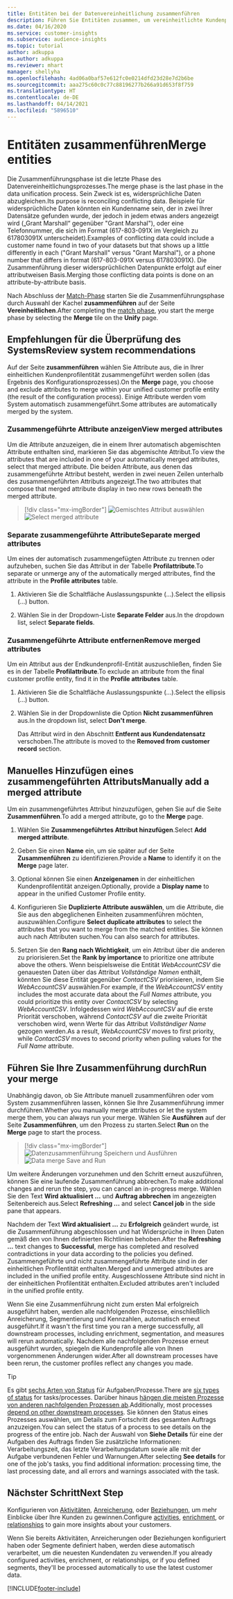 ```yaml
---
title: Entitäten bei der Datenvereinheitlichung zusammenführen
description: Führen Sie Entitäten zusammen, um vereinheitlichte Kundenprofile zu erstellen.
ms.date: 04/16/2020
ms.service: customer-insights
ms.subservice: audience-insights
ms.topic: tutorial
author: adkuppa
ms.author: adkuppa
ms.reviewer: mhart
manager: shellyha
ms.openlocfilehash: 4ad06a0baf57e612fc0e0214dfd23d28e7d2b6be
ms.sourcegitcommit: aaa275c60c0c77c88196277b266a91d653f8f759
ms.translationtype: HT
ms.contentlocale: de-DE
ms.lasthandoff: 04/14/2021
ms.locfileid: "5896510"
---
```

# <a name="merge-entities"></a><span data-ttu-id="3b39a-103">Entitäten zusammenführen</span><span class="sxs-lookup"><span data-stu-id="3b39a-103">Merge entities</span></span>

<span data-ttu-id="3b39a-104">Die Zusammenführungsphase ist die letzte Phase des Datenvereinheitlichungsprozesses.</span><span class="sxs-lookup"><span data-stu-id="3b39a-104">The merge phase is the last phase in the data unification process.</span></span> <span data-ttu-id="3b39a-105">Sein Zweck ist es, widersprüchliche Daten abzugleichen.</span><span class="sxs-lookup"><span data-stu-id="3b39a-105">Its purpose is reconciling conflicting data.</span></span> <span data-ttu-id="3b39a-106">Beispiele für widersprüchliche Daten könnten ein Kundenname sein, der in zwei Ihrer Datensätze gefunden wurde, der jedoch in jedem etwas anders angezeigt wird („Grant Marshall“ gegenüber "Grant Marshal"), oder eine Telefonnummer, die sich im Format (617-803-091X im Vergleich zu 617803091X unterscheidet).</span><span class="sxs-lookup"><span data-stu-id="3b39a-106">Examples of conflicting data could include a customer name found in two of your datasets but that shows up a little differently in each ("Grant Marshall" versus "Grant Marshal"), or a phone number that differs in format (617-803-091X versus 617803091X).</span></span> <span data-ttu-id="3b39a-107">Die Zusammenführung dieser widersprüchlichen Datenpunkte erfolgt auf einer attributweisen Basis.</span><span class="sxs-lookup"><span data-stu-id="3b39a-107">Merging those conflicting data points is done on an attribute-by-attribute basis.</span></span>

<span data-ttu-id="3b39a-108">Nach Abschluss der [Match-Phase](match-entities.md) starten Sie die Zusammenführungsphase durch Auswahl der Kachel **zusammenführen** auf der Seite **Vereinheitlichen**.</span><span class="sxs-lookup"><span data-stu-id="3b39a-108">After completing the [match phase](match-entities.md), you start the merge phase by selecting the **Merge** tile on the **Unify** page.</span></span>

## <a name="review-system-recommendations"></a><span data-ttu-id="3b39a-109">Empfehlungen für die Überprüfung des Systems</span><span class="sxs-lookup"><span data-stu-id="3b39a-109">Review system recommendations</span></span>

<span data-ttu-id="3b39a-110">Auf der Seite **zusammenführen** wählen Sie Attribute aus, die in Ihrer einheitlichen Kundenprofilentität zusammengeführt werden sollen (das Ergebnis des Konfigurationsprozesses).</span><span class="sxs-lookup"><span data-stu-id="3b39a-110">On the **Merge** page, you choose and exclude attributes to merge within your unified customer profile entity (the result of the configuration process).</span></span> <span data-ttu-id="3b39a-111">Einige Attribute werden vom System automatisch zusammengeführt.</span><span class="sxs-lookup"><span data-stu-id="3b39a-111">Some attributes are automatically merged by the system.</span></span>

### <a name="view-merged-attributes"></a><span data-ttu-id="3b39a-112">Zusammengeführte Attribute anzeigen</span><span class="sxs-lookup"><span data-stu-id="3b39a-112">View merged attributes</span></span>

<span data-ttu-id="3b39a-113">Um die Attribute anzuzeigen, die in einem Ihrer automatisch abgemischten Attribute enthalten sind, markieren Sie das abgemischte Attribut.</span><span class="sxs-lookup"><span data-stu-id="3b39a-113">To view the attributes that are included in one of your automatically merged attributes, select that merged attribute.</span></span> <span data-ttu-id="3b39a-114">Die beiden Attribute, aus denen das zusammengeführte Attribut besteht, werden in zwei neuen Zeilen unterhalb des zusammengeführten Attributs angezeigt.</span><span class="sxs-lookup"><span data-stu-id="3b39a-114">The two attributes that compose that merged attribute display in two new rows beneath the merged attribute.</span></span>

> [!div class="mx-imgBorder"]
> <span data-ttu-id="3b39a-115">![Gemischtes Attribut auswählen](media/configure-data-merge-profile-attributes.png "Zusammengeführtes Attribut auswählen")</span><span class="sxs-lookup"><span data-stu-id="3b39a-115">![Select merged attribute](media/configure-data-merge-profile-attributes.png "Select merged attribute")</span></span>

### <a name="separate-merged-attributes"></a><span data-ttu-id="3b39a-116">Separate zusammengeführte Attribute</span><span class="sxs-lookup"><span data-stu-id="3b39a-116">Separate merged attributes</span></span>

<span data-ttu-id="3b39a-117">Um eines der automatisch zusammengefügten Attribute zu trennen oder aufzuheben, suchen Sie das Attribut in der Tabelle **Profilattribute**.</span><span class="sxs-lookup"><span data-stu-id="3b39a-117">To separate or unmerge any of the automatically merged attributes, find the attribute in the **Profile attributes** table.</span></span>

1. <span data-ttu-id="3b39a-118">Aktivieren Sie die Schaltfläche Auslassungspunkte (...).</span><span class="sxs-lookup"><span data-stu-id="3b39a-118">Select the ellipsis (...) button.</span></span>
  
2. <span data-ttu-id="3b39a-119">Wählen Sie in der Dropdown-Liste **Separate Felder** aus.</span><span class="sxs-lookup"><span data-stu-id="3b39a-119">In the dropdown list, select **Separate fields**.</span></span>

### <a name="remove-merged-attributes"></a><span data-ttu-id="3b39a-120">Zusammengeführte Attribute entfernen</span><span class="sxs-lookup"><span data-stu-id="3b39a-120">Remove merged attributes</span></span>

<span data-ttu-id="3b39a-121">Um ein Attribut aus der Endkundenprofil-Entität auszuschließen, finden Sie es in der Tabelle **Profilattribute**.</span><span class="sxs-lookup"><span data-stu-id="3b39a-121">To exclude an attribute from the final customer profile entity, find it in the **Profile attributes** table.</span></span>

1. <span data-ttu-id="3b39a-122">Aktivieren Sie die Schaltfläche Auslassungspunkte (...).</span><span class="sxs-lookup"><span data-stu-id="3b39a-122">Select the ellipsis (...) button.</span></span>
  
2. <span data-ttu-id="3b39a-123">Wählen Sie in der Dropdownliste die Option **Nicht zusammenführen** aus.</span><span class="sxs-lookup"><span data-stu-id="3b39a-123">In the dropdown list, select **Don't merge**.</span></span>

   <span data-ttu-id="3b39a-124">Das Attribut wird in den Abschnitt **Entfernt aus Kundendatensatz** verschoben.</span><span class="sxs-lookup"><span data-stu-id="3b39a-124">The attribute is moved to the **Removed from customer record** section.</span></span>

## <a name="manually-add-a-merged-attribute"></a><span data-ttu-id="3b39a-125">Manuelles Hinzufügen eines zusammengeführten Attributs</span><span class="sxs-lookup"><span data-stu-id="3b39a-125">Manually add a merged attribute</span></span>

<span data-ttu-id="3b39a-126">Um ein zusammengeführtes Attribut hinzuzufügen, gehen Sie auf die Seite **Zusammenführen**.</span><span class="sxs-lookup"><span data-stu-id="3b39a-126">To add a merged attribute, go to the **Merge** page.</span></span>

1. <span data-ttu-id="3b39a-127">Wählen Sie **Zusammengeführtes Attribut hinzufügen**.</span><span class="sxs-lookup"><span data-stu-id="3b39a-127">Select **Add merged attribute**.</span></span>

2. <span data-ttu-id="3b39a-128">Geben Sie einen **Name** ein, um sie später auf der Seite **Zusammenführen** zu identifizieren.</span><span class="sxs-lookup"><span data-stu-id="3b39a-128">Provide a **Name** to identify it on the **Merge** page later.</span></span>

3. <span data-ttu-id="3b39a-129">Optional können Sie einen **Anzeigenamen** in der einheitlichen Kundenprofilentität anzeigen.</span><span class="sxs-lookup"><span data-stu-id="3b39a-129">Optionally, provide a **Display name** to appear in the unified Customer Profile entity.</span></span>

4. <span data-ttu-id="3b39a-130">Konfigurieren Sie **Duplizierte Attribute auswählen**, um die Attribute, die Sie aus den abgeglichenen Einheiten zusammenführen möchten, auszuwählen.</span><span class="sxs-lookup"><span data-stu-id="3b39a-130">Configure **Select duplicate attributes** to select the attributes that you want to merge from the matched entities.</span></span> <span data-ttu-id="3b39a-131">Sie können auch nach Attributen suchen.</span><span class="sxs-lookup"><span data-stu-id="3b39a-131">You can also search for attributes.</span></span>

5. <span data-ttu-id="3b39a-132">Setzen Sie den **Rang nach Wichtigkeit**, um ein Attribut über die anderen zu priorisieren.</span><span class="sxs-lookup"><span data-stu-id="3b39a-132">Set the **Rank by importance** to prioritize one attribute above the others.</span></span> <span data-ttu-id="3b39a-133">Wenn beispielsweise die Entität *WebAccountCSV* die genauesten Daten über das Attribut *Vollständige Namen* enthält, könnten Sie diese Entität gegenüber *ContactCSV* priorisieren, indem Sie *WebAccountCSV* auswählen.</span><span class="sxs-lookup"><span data-stu-id="3b39a-133">For example, if the *WebAccountCSV* entity includes the most accurate data about the *Full Names* attribute, you could prioritize this entity over *ContactCSV* by selecting *WebAccountCSV*.</span></span> <span data-ttu-id="3b39a-134">Infolgedessen wird *WebAccountCSV* auf die erste Priorität verschoben, während *ContactCSV* auf die zweite Priorität verschoben wird, wenn Werte für das Attribut *Vollständiger Name* gezogen werden.</span><span class="sxs-lookup"><span data-stu-id="3b39a-134">As a result, *WebAccountCSV* moves to first priority, while *ContactCSV* moves to second priority when pulling values for the *Full Name* attribute.</span></span>

## <a name="run-your-merge"></a><span data-ttu-id="3b39a-135">Führen Sie Ihre Zusammenführung durch</span><span class="sxs-lookup"><span data-stu-id="3b39a-135">Run your merge</span></span>

<span data-ttu-id="3b39a-136">Unabhängig davon, ob Sie Attribute manuell zusammenführen oder vom System zusammenführen lassen, können Sie Ihre Zusammenführung immer durchführen.</span><span class="sxs-lookup"><span data-stu-id="3b39a-136">Whether you manually merge attributes or let the system merge them, you can always run your merge.</span></span> <span data-ttu-id="3b39a-137">Wählen Sie **Ausführen** auf der Seite **Zusammenführen**, um den Prozess zu starten.</span><span class="sxs-lookup"><span data-stu-id="3b39a-137">Select **Run** on the **Merge** page to start the process.</span></span>

> [!div class="mx-imgBorder"]
> <span data-ttu-id="3b39a-138">![Datenzusammenführung Speichern und Ausführen](media/configure-data-merge-save-run.png "Datenzusammenführung Speichern und Ausführen")</span><span class="sxs-lookup"><span data-stu-id="3b39a-138">![Data merge Save and Run](media/configure-data-merge-save-run.png "Data merge Save and Run")</span></span>

<span data-ttu-id="3b39a-139">Um weitere Änderungen vorzunehmen und den Schritt erneut auszuführen, können Sie eine laufende Zusammenführung abbrechen.</span><span class="sxs-lookup"><span data-stu-id="3b39a-139">To make additional changes and rerun the step, you can cancel an in-progress merge.</span></span> <span data-ttu-id="3b39a-140">Wählen Sie den Text **Wird aktualisiert ...** und **Auftrag abbrechen** im angezeigten Seitenbereich aus.</span><span class="sxs-lookup"><span data-stu-id="3b39a-140">Select **Refreshing ...** and select **Cancel job**  in the side pane that appears.</span></span>

<span data-ttu-id="3b39a-141">Nachdem der Text **Wird aktualisiert ...** zu **Erfolgreich** geändert wurde, ist die Zusammenführung abgeschlossen und hat Widersprüche in Ihren Daten gemäß den von Ihnen definierten Richtlinien behoben.</span><span class="sxs-lookup"><span data-stu-id="3b39a-141">After the **Refreshing ...** text changes to **Successful**, merge has completed and resolved contradictions in your data according to the policies you defined.</span></span> <span data-ttu-id="3b39a-142">Zusammengeführte und nicht zusammengeführte Attribute sind in der einheitlichen Profilentität enthalten.</span><span class="sxs-lookup"><span data-stu-id="3b39a-142">Merged and unmerged attributes are included in the unified profile entity.</span></span> <span data-ttu-id="3b39a-143">Ausgeschlossene Attribute sind nicht in der einheitlichen Profilentität enthalten.</span><span class="sxs-lookup"><span data-stu-id="3b39a-143">Excluded attributes aren't included in the unified profile entity.</span></span>

<span data-ttu-id="3b39a-144">Wenn Sie eine Zusammenführung nicht zum ersten Mal erfolgreich ausgeführt haben, werden alle nachfolgenden Prozesse, einschließlich Anreicherung, Segmentierung und Kennzahlen, automatisch erneut ausgeführt.</span><span class="sxs-lookup"><span data-stu-id="3b39a-144">If it wasn't the first time you ran a merge successfully, all downstream processes, including enrichment, segmentation, and measures will rerun automatically.</span></span> <span data-ttu-id="3b39a-145">Nachdem alle nachfolgenden Prozesse erneut ausgeführt wurden, spiegeln die Kundenprofile alle von Ihnen vorgenommenen Änderungen wider.</span><span class="sxs-lookup"><span data-stu-id="3b39a-145">After all downstream processes have been rerun, the customer profiles reflect any changes you made.</span></span>

> [!TIP]
> <span data-ttu-id="3b39a-146">Es gibt [sechs Arten von Status](system.md#status-types) für Aufgaben/Prozesse.</span><span class="sxs-lookup"><span data-stu-id="3b39a-146">There are [six types of status](system.md#status-types) for tasks/processes.</span></span> <span data-ttu-id="3b39a-147">Darüber hinaus [hängen die meisten Prozesse von anderen nachfolgenden Prozessen ab](system.md#refresh-policies).</span><span class="sxs-lookup"><span data-stu-id="3b39a-147">Additionally, most processes [depend on other downstream processes](system.md#refresh-policies).</span></span> <span data-ttu-id="3b39a-148">Sie können den Status eines Prozesses auswählen, um Details zum Fortschritt des gesamten Auftrags anzuzeigen.</span><span class="sxs-lookup"><span data-stu-id="3b39a-148">You can select the status of a process to see details on the progress of the entire job.</span></span> <span data-ttu-id="3b39a-149">Nach der Auswahl von **Siehe Details** für eine der Aufgaben des Auftrags finden Sie zusätzliche Informationen: Verarbeitungszeit, das letzte Verarbeitungsdatum sowie alle mit der Aufgabe verbundenen Fehler und Warnungen.</span><span class="sxs-lookup"><span data-stu-id="3b39a-149">After selecting **See details** for one of the job's tasks, you find additional information: processing time, the last processing date, and all errors and warnings associated with the task.</span></span>

## <a name="next-step"></a><span data-ttu-id="3b39a-150">Nächster Schritt</span><span class="sxs-lookup"><span data-stu-id="3b39a-150">Next Step</span></span>

<span data-ttu-id="3b39a-151">Konfigurieren von [Aktivitäten](activities.md), [Anreicherung](enrichment-hub.md), oder [Beziehungen](relationships.md), um mehr Einblicke über Ihre Kunden zu gewinnen.</span><span class="sxs-lookup"><span data-stu-id="3b39a-151">Configure [activities](activities.md), [enrichment](enrichment-hub.md), or [relationships](relationships.md) to gain more insights about your customers.</span></span>

<span data-ttu-id="3b39a-152">Wenn Sie bereits Aktivitäten, Anreicherungen oder Beziehungen konfiguriert haben oder Segmente definiert haben, werden diese automatisch verarbeitet, um die neuesten Kundendaten zu verwenden.</span><span class="sxs-lookup"><span data-stu-id="3b39a-152">If you already configured activities, enrichment, or relationships, or if you defined segments, they'll be processed automatically to use the latest customer data.</span></span>




[!INCLUDE[footer-include](../includes/footer-banner.md)]
